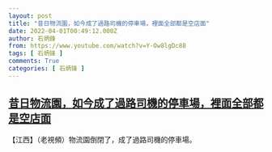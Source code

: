 ```yaml
---
layout: post
title: "昔日物流園，如今成了過路司機的停車場，裡面全部都是空店面"
date: 2022-04-01T00:49:12.000Z
author: 石炳鋒
from: https://www.youtube.com/watch?v=Y-Ow8lgDc88
tags: [ 石炳锋 ]
comments: True
categories: [ 石炳锋 ]
---
```

<!--1648774152000-->
[昔日物流園，如今成了過路司機的停車場，裡面全部都是空店面](https://www.youtube.com/watch?v=Y-Ow8lgDc88)
------

<div>
【江西】（老視頻）物流園倒閉了，成了過路司機的停車場。
</div>
